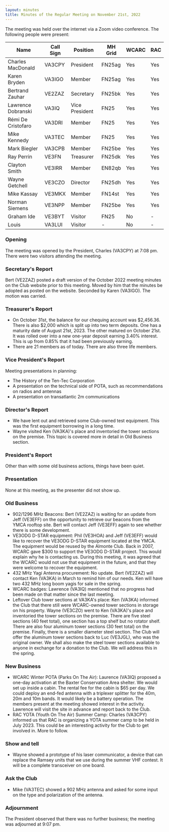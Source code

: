 ```yaml
---
layout: minutes
title: Minutes of the Regular Meeting on November 21st, 2022
---
```

The meeting was held over the internet via a Zoom video conference.
The following people were present:

| Name                   | Call Sign  | Position         | MH Grid | WCARC | RAC |
|------------------------|------------|------------------|---------|-------|-----|
| Charles MacDonald      | VA3CPY     | President        | FN25ag  | Yes   | Yes |
| Karen Bryden           | VA3IGO     | Member           | FN25ag  | Yes   | Yes |
| Bertrand Zauhar        | VE2ZAZ     | Secretary        | FN25bk  | Yes   | Yes |
| Lawrence Dobranski     | VA3IQ      | Vice President   | FN25    | Yes   | Yes |
| Rémi De Cristofaro     | VA3DRI     | Member           | FN25    | Yes   | Yes |
| Mike Kennedy           | VA3TEC     | Member           | FN25    | Yes   | Yes |
| Mark Biegler           | VA3CPB     | Member           | FN25be  | Yes   | Yes |
| Ray Perrin             | VE3FN      | Treasurer        | FN25dk  | Yes   | Yes |
| Clayton Smith          | VE3IRR     | Member           | EN82qb  | Yes   | Yes |
| Wayne Getchell         | VE3CZO     | Director         | FN25dh  | Yes   | Yes |
| Mike Kassay            | VE3MKX     | Member           | FN14st  | Yes   | Yes |
| Norman Siemens         | VE3NPP     | Member           | FN25be  | Yes   | Yes |
| Graham Ide             | VE3BYT     | Visitor          | FN25    | No    |  -  |
| Louis                  | VA3LUI     | Visitor          |   -     | No    |  -  |

### Opening

The meeting was opened by the President, Charles (VA3CPY) at 7:08 pm.
There were two visitors attending the meeting.

### Secretary's Report

Bert (VE2ZAZ) posted a draft version of the October 2022 meeting minutes on the Club website prior to this meeting. Moved by him that the minutes be adopted as posted on the website. Seconded by Karen (VA3IGO). The motion was carried.

### Treasurer's Report

- On October 31st, the balance for our chequing account was $2,456.36. There is also $2,000 which is split up into two term deposits. One has a maturity date of August 21st, 2023. The other matured on October 21st. It was rolled over into a new one-year deposit earning 3.40% interest. This is up from 0.85% that it had been previously earning.
- There are 21 members as of today. There are also three life members.

### Vice President's Report

Meeting presentations in planning:

- The History of the Ten-Tec Corporation
- A presentation on the technical side of POTA, such as recommendations on radios and antennas
- A presentation on transatlantic 2m communications

### Director's Report

- We have lent out and retrieved some Club-owned test equipment. This was the first equipment borrowing in a long time.
- Wayne visited Ken (VA3KA)'s place and inventoried the tower sections on the premise. This topic is covered more in detail in Old Business section.

### President's Report

Other than with some old business actions, things have been quiet.

### Presentation

None at this meeting, as the presenter did not show up.

### Old Business

- 902/1296 MHz Beacons: Bert (VE2ZAZ) is waiting for an update from Jeff (VE3EFF) on the opportunity to retrieve our beacons from the YMCA rooftop site. Bert will contact Jeff (VE3EFF) again to see whether there is some development.
- VE3ODG D-STAR equipment: Phil (VE3HOA) and Jeff (VE3EFF) would like to recover the VE3ODG D-STAR equipment located at the YMCA. The equipment would be reused by the Almonte Club. Back in 2007, WCARC gave $300 to support the VE3ODG D-STAR project. This would explain why he is contacting us. During this meeting, it was agreed that the WCARC would not use that equipment in the future, and that they were welcome to recover the equipment.
- 432 MHz Yagi Antenna procurement: No update. Bert (VE2ZAZ) will contact Ken (VA3KA) in March to remind him of our needs. Ken will have two 432 MHz long boom yagis for sale in the spring.
- WCARC badges: Lawrence (VA3IQ) mentioned that no progress had been made on that matter since the last meeting.
- Leftover Club tower sections at VA3KA's place: Ken (VA3KA) informed the Club that there still were WCARC-owned tower sections in storage on his property. Wayne (VE3CZO) went to Ken (VA3KA)'s place and inventoried the tower sections on the premise. There are five steel sections (40 feet total), one section has a top shelf but no rotator shelf. There are also four aluminum tower sections (30 feet total) on the premise. Finally, there is a smaller diameter steel section. The Club will offer the aluminum tower sections back to Luc (VE3JGL), who was the original owner. We shall also make the steel tower sections available to anyone in exchange for a donation to the Club. We will address this in the spring.

### New Business

- WCARC Winter POTA (Parks On The Air): Laurence (VA3IQ) proposed a one-day activation at the Baxter Conservation Area shelter. We would set up inside a cabin. The rental fee for the cabin is $65 per day. We could deploy an end-fed antenna with a triplexer splitter for the 40m, 20m and 10m bands. It would likely be a battery operation. The members present at the meeting showed interest in the activity. Lawrence will visit the site in advance and report back to the Club.
- RAC YOTA (Youth On The Air) Summer Camp: Charles (VA3CPY) informed us that RAC is organizing a YOTA summer camp to be held in July 2023. This could be an interesting activity for the Club to get involved in. More to follow.

### Show and tell

- Wayne showed a prototype of his laser communicator, a device that can replace the Ramsey units that we use during the summer VHF contest. It will be a complete transceiver on one board.

### Ask the Club

- Mike (VA3TEC) showed a 902 MHz antenna and asked for some input on the type and polarization of the antenna.

### Adjournment

The President observed that there was no further business; the meeting was adjourned at 9:07 pm.
